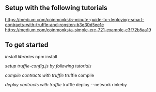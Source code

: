 ## Setup with the following tutorials ##
https://medium.com/coinmonks/5-minute-guide-to-deploying-smart-contracts-with-truffle-and-ropsten-b3e30d5ee1e
https://medium.com/coinmonks/a-simple-erc-721-example-c3f72b5aa19



## To get started ##
*install libraries*
npm install

*setup truffle-config.js by following tutorials*

*compile contracts with truffle*
truffle compile

*deploy contracts with truffle*
truffle deploy --network rinkeby
